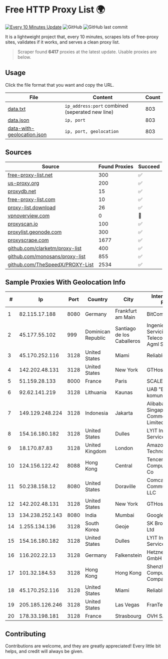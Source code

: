 
# Free HTTP Proxy List 🌍

[![Every 10 Minutes Update](https://github.com/mertguvencli/http-proxy-list/actions/workflows/main.yml/badge.svg?branch=main)](https://github.com/mertguvencli/http-proxy-list/actions/workflows/main.yml)
![GitHub](https://img.shields.io/github/license/mertguvencli/http-proxy-list)
![GitHub last commit](https://img.shields.io/github/last-commit/mertguvencli/http-proxy-list)

It is a lightweight project that, every 10 minutes, scrapes lots of free-proxy sites, validates if it works, and serves a clean proxy list.


> Scraper found **6417** proxies at the latest update. Usable proxies are below.

## Usage

Click the file format that you want and copy the URL.


|File|Content|Count|
|----|-------|-----|
|[data.txt](https://raw.githubusercontent.com/mertguvencli/http-proxy-list/main/proxy-list/data.txt)|`ip_address:port` combined (seperated new line)|803|
|[data.json](https://raw.githubusercontent.com/mertguvencli/http-proxy-list/main/proxy-list/data.json)|`ip, port`|803|
|[data-with-geolocation.json](https://raw.githubusercontent.com/mertguvencli/http-proxy-list/main/proxy-list/data-with-geolocation.json)|`ip, port, geolocation`|803|

## Sources

|Source|Found Proxies|Succeed|
|------|-------------|-------|
|[free-proxy-list.net](https://free-proxy-list.net)|300|✅|
|[us-proxy.org](https://www.us-proxy.org)|200|✅|
|[proxydb.net](http://proxydb.net)|15|✅|
|[free-proxy-list.com](https://free-proxy-list.com/?page=&port=&type%5B%5D=http&type%5B%5D=https&up_time=0&search=Search)|10|✅|
|[proxy-list.download](https://www.proxy-list.download/HTTP)|26|✅|
|[vpnoverview.com](https://vpnoverview.com/privacy/anonymous-browsing/free-proxy-servers)|0|🚫|
|[proxyscan.io](https://www.proxyscan.io)|100|✅|
|[proxylist.geonode.com](https://proxylist.geonode.com/api/proxy-list?limit=300&page=1&sort_by=lastChecked&sort_type=desc&protocols=http,https)|300|✅|
|[proxyscrape.com](https://api.proxyscrape.com/v2/?request=displayproxies&protocol=http&timeout=10000&country=all&ssl=all&anonymity=all)|1677|✅|
|[github.com/clarketm/proxy-list](https://raw.githubusercontent.com/clarketm/proxy-list/master/proxy-list-raw.txt)|400|✅|
|[github.com/monosans/proxy-list](https://raw.githubusercontent.com/monosans/proxy-list/main/proxies/http.txt)|855|✅|
|[github.com/TheSpeedX/PROXY-List](https://raw.githubusercontent.com/TheSpeedX/PROXY-List/master/http.txt)|2534|✅|


## Sample Proxies With Geolocation Info

|#|Ip|Port|Country|City|Internet Service Provider|
|-|--|----|-------|----|-------------------------|
|1|82.115.17.188|8080|Germany|Frankfurt am Main|BitCommand LLC|
|2|45.177.55.102|999|Dominican Republic|Santiago de los Caballeros|Ingenieria EN Servicios De Telecomunicaciones Agml SRL|
|3|45.170.252.116|3128|United States|Miami|ReliableSite.Net LLC|
|4|142.202.48.131|3128|United States|New York|GTHost|
|5|51.159.28.133|8000|France|Paris|SCALEWAY|
|6|92.62.141.219|3128|Lithuania|Kaunas|UAB "Baltnetos komunikacijos"|
|7|149.129.248.224|3128|Indonesia|Jakarta|Alibaba.com Singapore E-Commerce Private Limited|
|8|154.16.180.182|3128|United States|Dulles|LYIT Internet Services|
|9|18.170.87.83|3128|United Kingdom|London|Amazon Technologies Inc.|
|10|124.156.122.42|8088|Hong Kong|Central|Tencent Cloud Computing (Beijing) Co|
|11|50.238.158.12|8080|United States|Doraville|Comcast Cable Communications, LLC|
|12|142.202.48.131|3128|United States|New York|GTHost|
|13|134.238.252.143|8080|India|Mumbai|Google LLC|
|14|1.255.134.136|3128|South Korea|Geoje|SK Broadband Co Ltd|
|15|154.16.180.182|3128|United States|Dulles|LYIT Internet Services|
|16|116.202.22.13|3128|Germany|Falkenstein|Hetzner Online GmbH|
|17|101.32.184.53|3128|Hong Kong|Hong Kong|Shenzhen Tencent Computer Systems Company Limited|
|18|45.170.252.116|3128|United States|Miami|ReliableSite.Net LLC|
|19|205.185.126.246|3128|United States|Las Vegas|FranTech Solutions|
|20|178.33.198.181|3128|France|Strasbourg|OVH SAS|



## Contributing

Contributions are welcome, and they are greatly appreciated! Every
little bit helps, and credit will always be given.

